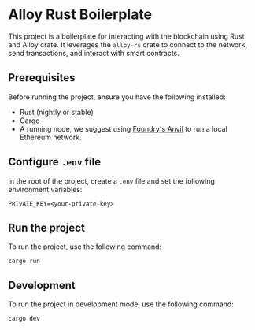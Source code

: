 # Alloy Rust Boilerplate

This project is a boilerplate for interacting with the blockchain using Rust and Alloy crate. It leverages the `alloy-rs` crate to connect to the network, send transactions, and interact with smart contracts.

## Prerequisites

Before running the project, ensure you have the following installed:

- Rust (nightly or stable)
- Cargo
- A running node, we suggest using [Foundry's Anvil](https://book.getfoundry.sh/anvil/) to run a local Ethereum network.

## Configure `.env` file
In the root of the project, create a `.env` file and set the following environment variables:
```
PRIVATE_KEY=<your-private-key>
```

## Run the project
To run the project, use the following command:
```
cargo run
```

## Development
To run the project in development mode, use the following command:
```
cargo dev
```